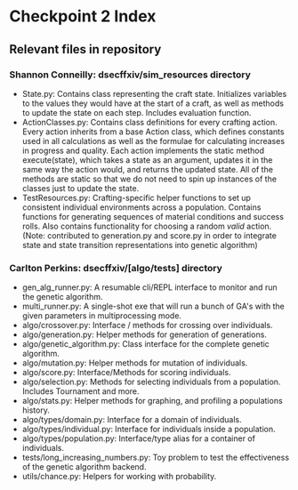 # Checkpoint 2 Index

## Relevant files in repository

### Shannon Conneilly: dsecffxiv/sim_resources directory

- State.py: Contains class representing the craft state.
Initializes variables to the values they would have at the start of a craft, as well as methods to update the state on each step. Includes evaluation function.
- ActionClasses.py: Contains class definitions for every crafting action. Every action inherits from a base Action class, which defines constants used in all calculations as well as the formulae for calculating increases in progress and quality. Each action implements the static method execute(state), which takes a state as an argument, updates it in the same way the action would, and returns the updated state. All of the methods are static so that we do not need to spin up instances of the classes just to update the state.
- TestResources.py: Crafting-specific helper functions to set up consistent individual environments across a population. Contains functions for generating sequences of material conditions and success rolls. Also contains functionality for choosing a random *valid* action.
(Note: contributed to generation.py and score.py in order to integrate state and state transition representations into genetic algorithm)

### Carlton Perkins: dsecffxiv/[algo/tests] directory

- gen_alg_runner.py: A resumable cli/REPL interface to monitor and run the genetic algorithm.
- multi_runner.py: A single-shot exe that will run a bunch of GA's with the given parameters in multiprocessing mode.
- algo/crossover.py: Interface / methods for crossing over individuals.
- algo/generation.py: Helper methods for generation of generations.
- algo/genetic_algorithm.py: Class interface for the complete genetic algorithm.
- algo/mutation.py: Helper methods for mutation of individuals.
- algo/score.py: Interface/Methods for scoring individuals.
- algo/selection.py: Methods for selecting individuals from a population. Includes Tournament and more.
- algo/stats.py: Helper methods for graphing, and profiling a populations history.
- algo/types/domain.py: Interface for a domain of individuals.
- algo/types/individual.py: Interface for individuals inside a population.
- algo/types/population.py: Interface/type alias for a container of individuals.
- tests/long_increasing_numbers.py: Toy problem to test the effectiveness of the genetic algorithm backend.
- utils/chance.py: Helpers for working with probability.
